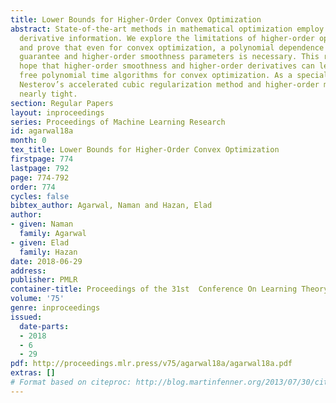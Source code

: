 ```yaml
---
title: Lower Bounds for Higher-Order Convex Optimization
abstract: State-of-the-art methods in mathematical optimization employ higher-order
  derivative information. We explore the limitations of higher-order optimization
  and prove that even for convex optimization, a polynomial dependence on the approximation
  guarantee and higher-order smoothness parameters is necessary. This refutes the
  hope that higher-order smoothness and higher-order derivatives can lead to dimension
  free polynomial time algorithms for convex optimization. As a special case, we show
  Nesterov’s accelerated cubic regularization method and higher-order methods to be
  nearly tight.
section: Regular Papers
layout: inproceedings
series: Proceedings of Machine Learning Research
id: agarwal18a
month: 0
tex_title: Lower Bounds for Higher-Order Convex Optimization
firstpage: 774
lastpage: 792
page: 774-792
order: 774
cycles: false
bibtex_author: Agarwal, Naman and Hazan, Elad
author:
- given: Naman
  family: Agarwal
- given: Elad
  family: Hazan
date: 2018-06-29
address: 
publisher: PMLR
container-title: Proceedings of the 31st  Conference On Learning Theory
volume: '75'
genre: inproceedings
issued:
  date-parts:
  - 2018
  - 6
  - 29
pdf: http://proceedings.mlr.press/v75/agarwal18a/agarwal18a.pdf
extras: []
# Format based on citeproc: http://blog.martinfenner.org/2013/07/30/citeproc-yaml-for-bibliographies/
---
```

